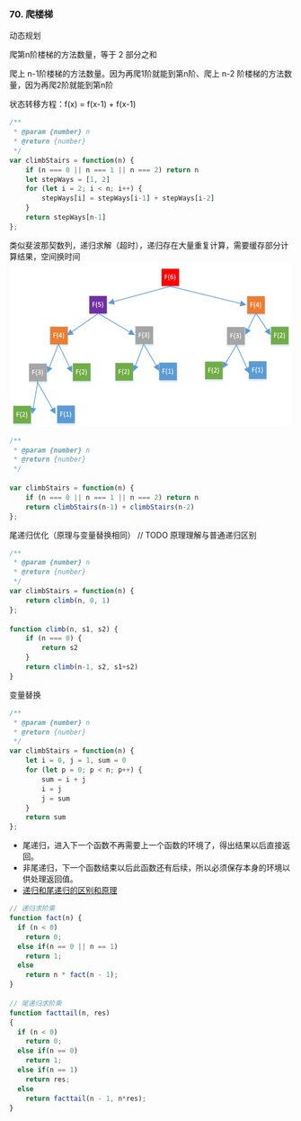 ### 70. 爬楼梯

动态规划

爬第n阶楼梯的方法数量，等于 2 部分之和

爬上 n-1阶楼梯的方法数量。因为再爬1阶就能到第n阶、爬上 n-2 阶楼梯的方法数量，因为再爬2阶就能到第n阶

状态转移方程：f(x) = f(x-1) + f(x-1)


```js
/**
 * @param {number} n
 * @return {number}
 */
var climbStairs = function(n) {
    if (n === 0 || n === 1 || n === 2) return n
    let stepWays = [1, 2]
    for (let i = 2; i < n; i++) {
        stepWays[i] = stepWays[i-1] + stepWays[i-2]
    }
    return stepWays[n-1]
};
```

类似斐波那契数列，递归求解（超时），递归存在大量重复计算，需要缓存部分计算结果，空间换时间
![img](../docs/递归低效.png)
```js
/**
 * @param {number} n
 * @return {number}
 */

var climbStairs = function(n) {
    if (n === 0 || n === 1 || n === 2) return n
    return climbStairs(n-1) + climbStairs(n-2)
};
```



尾递归优化（原理与变量替换相同）  // TODO 原理理解与普通递归区别
```js
/**
 * @param {number} n
 * @return {number}
 */
var climbStairs = function(n) {
    return climb(n, 0, 1)
};

function climb(n, s1, s2) {
    if (n === 0) {
        return s2
    }
    return climb(n-1, s2, s1+s2)
}
```

变量替换
```js
/**
 * @param {number} n
 * @return {number}
 */
var climbStairs = function(n) {
    let i = 0, j = 1, sum = 0
    for (let p = 0; p < n; p++) {
        sum = i + j
        i = j
        j = sum
    }
    return sum
};
```

- 尾递归，进入下一个函数不再需要上一个函数的环境了，得出结果以后直接返回。
- 非尾递归，下一个函数结束以后此函数还有后续，所以必须保存本身的环境以供处理返回值。
- [递归和尾递归的区别和原理](https://blog.csdn.net/zcyzsy/article/details/77151709)
```js
// 递归求阶乘
function fact(n) {
  if (n < 0)
    return 0;
  else if(n == 0 || n == 1)
    return 1;
  else
    return n * fact(n - 1);
}

// 尾递归求阶乘
function facttail(n, res)
{
  if (n < 0)
    return 0;
  else if(n == 0)
    return 1;
  else if(n == 1)
    return res;
  else
    return facttail(n - 1, n*res);
}
```